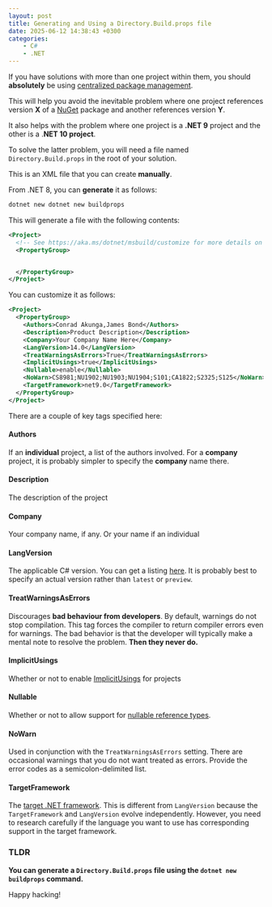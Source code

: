 ```yaml
---
layout: post
title: Generating and Using a Directory.Build.props file
date: 2025-06-12 14:38:43 +0300
categories:
    - C#
    - .NET
---
```


If you have solutions with more than one project within them, you should **absolutely** be using [centralized package management](https://learn.microsoft.com/en-us/nuget/consume-packages/central-package-management).

This will help you avoid the inevitable problem where one project references version **X** of a [NuGet](https://www.nuget.org/) package and another references version **Y**.

It also helps with the problem where one project is a **.NET 9** project and the other is a .**NET 10 project**.

To solve the latter problem, you will need a file named `Directory.Build.props` in the root of your solution.

This is an XML file that you can create **manually**.

From .NET 8, you can **generate** it as follows:

```bash
dotnet new dotnet new buildprops
```

This will generate a file with the following contents:

```xml
<Project>
  <!-- See https://aka.ms/dotnet/msbuild/customize for more details on customizing your build -->
  <PropertyGroup>


  </PropertyGroup>
</Project>
```

You can customize it as follows:

```xml
<Project>
  <PropertyGroup>
    <Authors>Conrad Akunga,James Bond</Authors>
    <Description>Product Description</Description>
    <Company>Your Company Name Here</Company>
    <LangVersion>14.0</LangVersion>
    <TreatWarningsAsErrors>True</TreatWarningsAsErrors>
    <ImplicitUsings>true</ImplicitUsings>
    <Nullable>enable</Nullable>
    <NoWarn>CS8981;NU1902;NU1903;NU1904;S101;CA1822;S2325;S125</NoWarn>
    <TargetFramework>net9.0</TargetFramework>
  </PropertyGroup>
</Project>
```

There are a couple of key tags specified here:

#### Authors

If an **individual** project, a list of the authors involved. For a **company** project, it is probably simpler to specify the **company** name there.

#### Description

The description of the project

#### Company

Your company name, if any. Or your name if an individual

#### LangVersion

The applicable C# version. You can get a listing [here](https://learn.microsoft.com/en-us/dotnet/csharp/language-reference/configure-language-version). It is probably best to specify an actual version rather than `latest` or `preview`.

#### TreatWarningsAsErrors

Discourages **bad behaviour from developers**. By default, warnings do not stop compilation. This tag forces the compiler to return compiler errors even for warnings.  The bad behavior is that the developer will typically make a mental note to resolve the problem. **Then they never do.**

#### ImplicitUsings

Whether or not to enable [ImplicitUsings](https://medium.com/@KeyurRamoliya/c-implicit-usings-0c3bfd730922) for projects

#### Nullable

Whether or not to allow support for [nullable reference types](https://learn.microsoft.com/en-us/dotnet/csharp/tutorials/nullable-reference-types).

#### NoWarn

Used in conjunction with the `TreatWarningsAsErrors` setting. There are occasional warnings that you do not want treated as errors. Provide the error codes as a semicolon-delimited list.

#### TargetFramework

The [target .NET framework](https://versionsof.net/). This is different from `LangVersion` because the `TargetFramework` and `LangVersion` evolve independently. However, you need to research carefully if the language you want to use has corresponding support in the target framework.

### TLDR

**You can generate a `Directory.Build.props` file using the `dotnet new buildprops` command.**

Happy hacking!
